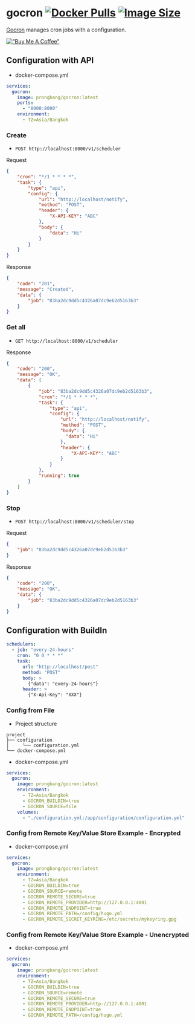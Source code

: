 # gocron [![Docker Pulls](https://img.shields.io/docker/pulls/prongbang/gocron.svg)](https://hub.docker.com/r/prongbang/gocron/) [![Image Size](https://img.shields.io/docker/image-size/prongbang/gocron.svg)](https://hub.docker.com/r/prongbang/gocron/)

[Gocron](https://hub.docker.com/r/prongbang/gocron) manages cron jobs with a configuration.

[!["Buy Me A Coffee"](https://www.buymeacoffee.com/assets/img/custom_images/orange_img.png)](https://www.buymeacoffee.com/prongbang)

## Configuration with API

- docker-compose.yml

```yaml
services:
  gocron:
    image: prongbang/gocron:latest
    ports:
      - "8000:8000"
    environment:
      - TZ=Asia/Bangkok
```

### Create

- `POST http://localhost:8000/v1/scheduler`

Request

```json
{
    "cron": "*/1 * * * *",
    "task": {
        "type": "api",
        "config": {
            "url": "http://localhost/notify",
            "method": "POST",
            "header": {
                "X-API-KEY": "ABC"
            },
            "body": {
                "data": "Hi"
            }
        }
    }
}
```

Response

```json
{
    "code": "201",
    "message": "Created",
    "data": {
        "job": "83ba2dc9dd5c4326a07dc9eb2d5163b3"
    }
}
```

### Get all

- `GET http://localhost:8000/v1/scheduler`

Response

```json
{
    "code": "200",
    "message": "OK",
    "data": [
        {
            "job": "83ba2dc9dd5c4326a07dc9eb2d5163b3",
            "cron": "*/1 * * * *",
            "task": {
                "type": "api",
                "config": {
                    "url": "http://localhost/notify",
                    "method": "POST",
                    "body": {
                      "data": "Hi"
                    },
                    "header": {
                        "X-API-KEY": "ABC"
                    }
                }
            },
            "running": true
        }
    ]
}
```

### Stop

- `POST http://localhost:8000/v1/scheduler/stop`

Request

```json
{
    "job": "83ba2dc9dd5c4326a07dc9eb2d5163b3"
}
```

Response

```json
{
    "code": "200",
    "message": "OK",
    "data": {
        "job": "83ba2dc9dd5c4326a07dc9eb2d5163b3"
    }
}
```

## Configuration with BuildIn

```yml
schedulers:
  - job: "every-24-hours"
    cron: "0 0 * * *"
    task:
      url: "http://localhost/post"
      method: "POST"
      body: >
        {"data": "every-24-hours"}
      header: >
        {"X-Api-Key": "XXX"}
```

### Config from File

- Project structure

```shell
project
├── configuration
│     └── configuration.yml
└── docker-compose.yml
```

- docker-compose.yml

```yml
services:
  gocron:
    image: prongbang/gocron:latest
    environment:
      - TZ=Asia/Bangkok
      - GOCRON_BUILDIN=true
      - GOCRON_SOURCE=file
    volumes:
      - "./configuration.yml:/app/configuration/configuration.yml"
```

### Config from Remote Key/Value Store Example - Encrypted

- docker-compose.yml

```yml
services:
  gocron:
    image: prongbang/gocron:latest
    environment:
      - TZ=Asia/Bangkok
      - GOCRON_BUILDIN=true
      - GOCRON_SOURCE=remote
      - GOCRON_REMOTE_SECURE=true
      - GOCRON_REMOTE_PROVIDER=http://127.0.0.1:4001
      - GOCRON_REMOTE_ENDPOINT=true
      - GOCRON_REMOTE_PATH=/config/hugo.yml
      - GOCRON_REMOTE_SECRET_KEYRING=/etc/secrets/mykeyring.gpg
```

### Config from Remote Key/Value Store Example - Unencrypted

- docker-compose.yml

```yml
services:
  gocron:
    image: prongbang/gocron:latest
    environment:
      - TZ=Asia/Bangkok
      - GOCRON_BUILDIN=true
      - GOCRON_SOURCE=remote
      - GOCRON_REMOTE_SECURE=true
      - GOCRON_REMOTE_PROVIDER=http://127.0.0.1:4001
      - GOCRON_REMOTE_ENDPOINT=true
      - GOCRON_REMOTE_PATH=/config/hugo.yml
```

